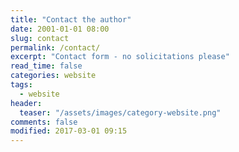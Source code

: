 ```yaml
---
title: "Contact the author"
date: 2001-01-01 08:00
slug: contact
permalink: /contact/
excerpt: "Contact form - no solicitations please"
read_time: false
categories: website
tags:
  - website
header:
  teaser: "/assets/images/category-website.png"
comments: false
modified: 2017-03-01 09:15
---
```

<script type="text/javascript">
//<![CDATA[
<!--
var x="function f(x){var i,o=\"\",l=x.length;for(i=l-1;i>=0;i--) {try{o+=x.c" +
"harAt(i);}catch(e){}}return o;}f(\")\\\"function f(x,y){var i,o=\\\"\\\\\\\""+
"\\\\,l=x.length;for(i=0;i<l;i++){y%=127;o+=String.fromCharCode(x.charCodeAt" +
"(i)^(y++));}return o;}f(\\\"\\\\GKFSJMG^\\\\\\\\005[_G[U]\\\\\\\\\\\\\\\\\\" +
"\\\\\\033\\\\\\\\026\\\\\\\\tPXJT\\\\\\\\032Z_IWP.|\\\\\\\\036a,127;sed+(:<" +
"9<\\\\\\\\\\\"\\\\?139%5w941r3:\\\\\\\\023\\\\\\\\022\\\\\\\\003\\\\\\\\004" +
"\\\\\\\\001\\\\\\\\026Y\\\\\\\\001\\\\\\\\007\\\\\\\\033\\\\\\\\0074\\\\\\\\"+
"r\\\\\\\\035\\\\\\\\0070\\\\\\\\004\\\\\\\\036\\\\\\\\031\\\\\\\\026\\\\\\\\"+
"032HO@A@LL\\\\\\\\037E\\\\\\\\033e6c776128l;n9?oi%%+p!q$K:9w~huq{\\\\\\\\03" +
"5}\\\\\\\\000SKVR{\\\\\\\\n\\\\\\\\027vYpC\\\\\\\\016\\\\\\\\017\\\\\\\\014" +
"A\\\\\\\\014rXY\\\\\\\\026QQ\\\\\\\\\\\\\\\\V_O\\\\\\\\035_M%a0&50/5--dwc=p" +
"\\\\\\\\023\\\\\\\\\\\"\\\\\\\\\\\\r<stiwzuy;70}'0\\\\\\\\025\\\\\\\\023B\\" +
"\\\\\\n\\\\\\\\n\\\\\\\\025\\\\\\\\023\\\\\\\\023H\\\\\\\\017\\\\\\\\003\\\\"+
"\\\\016\\\\\\\\000\\\\\\\\t\\\\\\\\035O\\\\\\\\030\\\\\\\\024\\\\\\\\000\\\\"+
"\\\\026Z[XYXTWE \\\\\\\\017\\\\\\\\\\\"\\\\n!\\\\\\\\\\\"\\\\?mkvr|)~r|h3(x" +
"xvwq{17vxw~!:lzDHPFGQySG\\\\\\\\016\\\\\\\\n]MA[J\\\\\\\\r\\\\\\\\026ZG@E\\" +
"\\\\\\014\\\\\\\\030\\\\\\\\027XV^_N_K)/l$-1.2*g#$c +<#056y&39,w2/11y\\\\\\" +
"\\177O_>\\\\\\\\0218\\\\\\\\013FG&\\\\\\\\010\\\\\\\\007\\\\\\\\016VMR\\\\\\"+
"\\006\\\\\\\\036\\\\\\\\001\\\\\\\\007\\\\\\\\007T\\\\\\\\001\\\\\\\\017\\\\"+
"\\\\007\\\\\\\\035D]\\\\\\\\017\\\\\\\\031\\\\\\\\005\\\\\\\\n'!lbi`; fhgn+" +
"-!1,s`3;+JeDw:;Yp\\\\\\\\177vL\\\\\\\\033\\\\\\\\002\\\\\\\\037MKVR\\\\\\\\" +
"\\\\\\\\\\\\\\\\t^R\\\\\\\\\\\\\\\\H\\\\\\\\023\\\\\\\\010DTJG\\\\\\\\023\\" +
"\\\\\\025XVU\\\\\\\\\\\\\\\\\\\\\\\\007\\\\\\\\034YP_V,fblzy$5hft\\\\\\\\02" +
"7>\\\\\\\\021 op\\\\\\\\002'1>05#byf22-++@\\\\\\\\025\\\\\\\\033\\\\\\\\023" +
"\\\\\\\\001XA\\\\\\\\023\\\\\\\\r\\\\\\\\021\\\\\\\\036LL\\\\\\\\003\\\\\\\\"+
"017\\\\\\\\002\\\\\\\\025LU\\\\\\\\000\\\\\\\\001\\\\\\\\027\\\\\\\\034\\\\" +
"\\\\022\\\\\\\\033\\\\\\\\r][SCBbs\\\\\\\\\\\"\\\\,:Yt[f)*Fi~}nwt(3(asolxh~" +
"}=w{\\\\\\\\035\\\\\\\\006OFWVG@M\\\\\\\\016\\\\\\\\nEM@K\\\\\\\\022\\\\\\\\"+
"027\\\\\\\\\\\\\\\\W@GTQR\\\\\\\\037\\\\\\\\031JW]^[W/-&&6xa\\\\\\\\n-:9*+(" +
"io\\\\\\\\\\\"\\\\>% irnpx:57/`yjPF\\\\\\\\\\\\\\\\_K\\\\\\\\021\\\\\\\\003" +
"\\\\\\\\037\\\\\\\\034\\\\\\\\010\\\\\\\\030\\\\\\\\016\\\\\\\\rS2\\\\\\\\0" +
"35,\\\\\\\\037RSH\\\\\\\\034\\\\\\\\030\\\\\\\\007\\\\\\\\r\\\\\\\\rZ\\\\\\" +
"\\017\\\\\\\\005\\\\\\\\r\\\\\\\\033=&qvfhos/)|j`xk27Bw}p268&EhGr!1yOSO\\\\" +
"\\\\035\\\\\\\\006\\\\\\\\014\\\\\\\\035\\\\\\\\027\\\\\\\\023\\\"\\\\,35)\\"+
"\"(f};)lo,0(rtsbus.o nruter};)i(tArahc.x=+o{)--i;0=>i;1-l=i(rof}}{)e(hctac}" +
";l=+l;x=+x{yrt{)25=!)31/l(tAedoCrahc.x(elihw;lo=l,htgnel.x=lo,\\\"\\\"=o,i " +
"rav{)x(f noitcnuf\")"                                                        ;
while(x=eval(x));
//-->
//]]>
</script>

